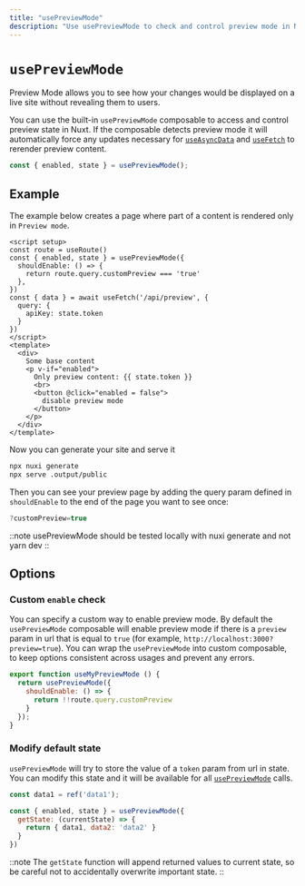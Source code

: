 ```yaml
---
title: "usePreviewMode"
description: "Use usePreviewMode to check and control preview mode in Nuxt"
---
```


# `usePreviewMode`

Preview Mode allows you to see how your changes would be displayed on a live site without revealing them to users.

You can use the built-in `usePreviewMode` composable to access and control preview state in Nuxt. If the composable detects preview mode it will automatically force any updates necessary for [`useAsyncData`](/docs/api/composables/use-async-data) and [`useFetch`](/docs/api/composables/use-fetch) to rerender preview content.

```js
const { enabled, state } = usePreviewMode();
```

## Example

The example below creates a page where part of a content is rendered only in `Preview mode`.

```vue [pages/some-page.vue]
<script setup>
const route = useRoute()
const { enabled, state } = usePreviewMode({
  shouldEnable: () => {
    return route.query.customPreview === 'true'
  },
})
const { data } = await useFetch('/api/preview', {
  query: {
    apiKey: state.token
  }
})
</script>
<template>
  <div>
    Some base content
    <p v-if="enabled">
      Only preview content: {{ state.token }}
      <br>
      <button @click="enabled = false">
        disable preview mode
      </button>
    </p>
  </div>
</template>
```

Now you can generate your site and serve it

```bash [Terminal]
npx nuxi generate
npx serve .output/public
```

Then you can see your preview page by adding the query param defined in `shouldEnable` to the end of the page you want to see once:

```js
?customPreview=true
```

::note
usePreviewMode should be tested locally with nuxi generate and not yarn dev
::

## Options

### Custom `enable` check

You can specify a custom way to enable preview mode. By default the `usePreviewMode` composable will enable preview mode if there is a `preview` param in url that is equal to `true` (for example, `http://localhost:3000?preview=true`). You can wrap the `usePreviewMode` into custom composable, to keep options consistent across usages and prevent any errors.

```js
export function useMyPreviewMode () {
  return usePreviewMode({
    shouldEnable: () => {
      return !!route.query.customPreview
    }
  });
}
```

### Modify default state

`usePreviewMode` will try to store the value of a `token` param from url in state. You can modify this state and it will be available for all [`usePreviewMode`](/docs/api/composables/use-preview-mode) calls.

```js
const data1 = ref('data1');

const { enabled, state } = usePreviewMode({
  getState: (currentState) => {
    return { data1, data2: 'data2' }
  }
})
```

::note
The `getState` function will append returned values to current state, so be careful not to accidentally overwrite important state.
::
